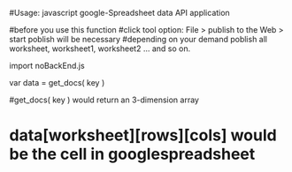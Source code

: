 #Usage: javascript google-Spreadsheet data API application




#before you use this function
#click tool option: File > publish to the Web > start poblish will be necessary
#depending on your demand poblish all worksheet, worksheet1, worksheet2 ... and so on.



import noBackEnd.js

var data = get_docs( key )

#get_docs( key ) would return an 3-dimension array
# data[worksheet][rows][cols] would be the cell in googlespreadsheet